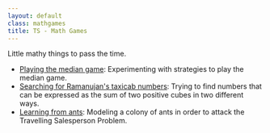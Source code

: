 ```yaml
---
layout: default
class: mathgames
title: TS - Math Games
---
```


Little mathy things to pass the time.

- [Playing the median game](/mediangame): Experimenting with strategies to play the median game.
- [Searching for Ramanujan's taxicab numbers](http://rpubs.com/tarakc02/taxicab): Trying to find numbers that can be expressed as the sum of two positive cubes in two different ways.
- [Learning from ants](https://uponinspection.wordpress.com/2013/01/26/learning-from-ants/): Modeling a colony of ants in order to attack the Travelling Salesperson Problem.
